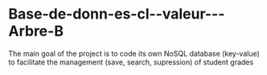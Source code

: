 # Base-de-donn-es-cl--valeur---Arbre-B
The main goal of the project is to code its own NoSQL database (key-value) to facilitate the management (save, search, supression) of student grades
